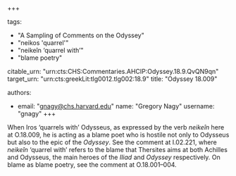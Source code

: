 +++

tags:
- "A Sampling of Comments on the Odyssey"
- "neikos &#39;quarrel&#39;"
- "neikeîn ‘quarrel with’"
- "blame poetry"

citable_urn: "urn:cts:CHS:Commentaries.AHCIP:Odyssey.18.9.QvQN9qn"
target_urn: "urn:cts:greekLit:tlg0012.tlg002:18.9"
title: "Odyssey 18.009"

authors:
- email: "gnagy@chs.harvard.edu"
  name: "Gregory Nagy"
  username: "gnagy"
+++

<p>When Iros ‘quarrels with’ Odysseus, as expressed by the verb <em>neikeîn</em> here at O.18.009, he is acting as a blame poet who is hostile not only to Odysseus but also to the epic of the <em>Odyssey</em>. See the comment at I.02.221, where <em>neikeîn</em> ‘quarrel with’ refers to the blame that Thersites aims at both Achilles and Odysseus, the main heroes of the <em>Iliad</em> and <em>Odyssey</em> respectively. On blame as blame poetry, see the comment at O.18.001–004.  </p>